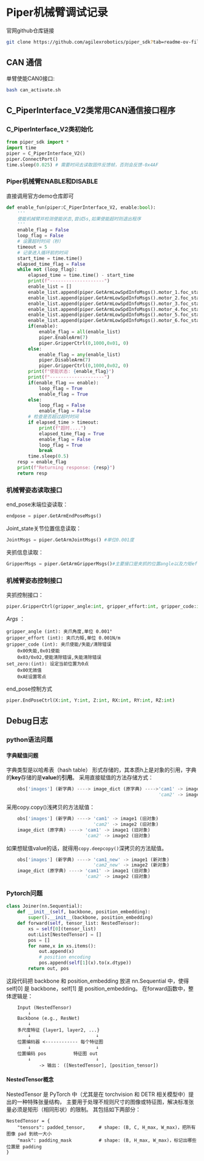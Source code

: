 # Piper机械臂调试记录

官网github仓库链接

``` bash
git clone https://github.com/agilexrobotics/piper_sdk?tab=readme-ov-file
```

## CAN 通信
单臂使能CAN0接口:
``` bash
bash can_activate.sh
```

## C_PiperInterface_V2类常用CAN通信接口程序

### C_PiperInterface_V2类初始化

```python
from piper_sdk import *
import time
piper = C_PiperInterface_V2()
piper.ConnectPort()
time.sleep(0.025) # 需要时间去读取固件反馈帧，否则会反馈-0x4AF
```

### Piper机械臂ENABLE和DISABLE
直接调用官方demo仓库即可

``` python 
def enable_fun(piper:C_PiperInterface_V2, enable:bool):
    '''
    使能机械臂并检测使能状态,尝试5s,如果使能超时则退出程序
    '''
    enable_flag = False
    loop_flag = False
    # 设置超时时间（秒）
    timeout = 5
    # 记录进入循环前的时间
    start_time = time.time()
    elapsed_time_flag = False
    while not (loop_flag):
        elapsed_time = time.time() - start_time
        print(f"--------------------")
        enable_list = []
        enable_list.append(piper.GetArmLowSpdInfoMsgs().motor_1.foc_status.driver_enable_status)
        enable_list.append(piper.GetArmLowSpdInfoMsgs().motor_2.foc_status.driver_enable_status)
        enable_list.append(piper.GetArmLowSpdInfoMsgs().motor_3.foc_status.driver_enable_status)
        enable_list.append(piper.GetArmLowSpdInfoMsgs().motor_4.foc_status.driver_enable_status)
        enable_list.append(piper.GetArmLowSpdInfoMsgs().motor_5.foc_status.driver_enable_status)
        enable_list.append(piper.GetArmLowSpdInfoMsgs().motor_6.foc_status.driver_enable_status)
        if(enable):
            enable_flag = all(enable_list)
            piper.EnableArm(7)
            piper.GripperCtrl(0,1000,0x01, 0)
        else:
            enable_flag = any(enable_list)
            piper.DisableArm(7)
            piper.GripperCtrl(0,1000,0x02, 0)
        print(f"使能状态: {enable_flag}")
        print(f"--------------------")
        if(enable_flag == enable):
            loop_flag = True
            enable_flag = True
        else: 
            loop_flag = False
            enable_flag = False
        # 检查是否超过超时时间
        if elapsed_time > timeout:
            print(f"超时....")
            elapsed_time_flag = True
            enable_flag = False
            loop_flag = True
            break
        time.sleep(0.5)
    resp = enable_flag
    print(f"Returning response: {resp}")
    return resp
```



### 机械臂姿态读取接口

end_pose末端位姿读取：

```python
endpose = piper.GetArmEndPoseMsgs()
```

Joint_state关节位置信息读取：

```python
JointMsgs = piper.GetArmJointMsgs() #单位0.001度
```

夹抓信息读取：

```python
GripperMsgs = piper.GetArmGripperMsgs()#主要接口是夹抓的位置angle以及力矩effort
```



### 机械臂姿态控制接口

夹抓控制接口：

```python
piper.GripperCtrl(gripper_angle:int, gripper_effort:int, gripper_code:int, set_zero:int)
```

*Args* ：

```
gripper_angle (int): 夹爪角度,单位 0.001°
gripper_effort (int): 夹爪力矩,单位 0.001N/m
gripper_code (int): 夹爪使能/失能/清除错误
    0x00失能,0x01使能
    0x03/0x02,使能清除错误,失能清除错误
set_zero:(int): 设定当前位置为0点
    0x00无效值
    0xAE设置零点
```

end_pose控制方式

```python
piper.EndPoseCtrl(X:int, Y:int, Z:int, RX:int, RY:int, RZ:int)
```
## Debug日志
### python语法问题
#### 字典赋值问题
字典类型是以哈希表（hash table） 形式存储的，其本质h上是对象的引用，字典的**key**存储的是**value**的**引用**。
采用直接赋值的方法存储方式：
```python
    obs['images'] (新字典) ----> image_dict (原字典) ---->'cam1' -> image1 (旧对象)
                                                        'cam2' -> image2 (旧对象)
```
采用copy.copy()浅拷贝的方法赋值：
```python
    obs['images'] (新字典) ----> 'cam1' -> image1 (旧对象)
                                'cam2' -> image2 (旧对象)
    image_dict (原字典) ----> 'cam1' -> image1 (旧对象)
                             'cam2' -> image2 (旧对象)
```
如果想赋值value的话，就得用`copy.deepcopy()`深拷贝的方法赋值。
```python
    obs['images'] (新字典) ----> 'cam1_new' -> image1 (新对象)
                                'cam2_new' -> image2 (新对象)
    image_dict (原字典) ----> 'cam1' -> image1 (旧对象)
                             'cam2' -> image2 (旧对象)
```
### Pytorch问题
```python
class Joiner(nn.Sequential):
    def __init__(self, backbone, position_embedding):
        super().__init__(backbone, position_embedding)
    def forward(self, tensor_list: NestedTensor):
        xs = self[0](tensor_list)
        out:List[NestedTensor] = []
        pos = []
        for name,x in xs.items():
            out.append(x)
            # position encoding
            pos.append(self[1](x).to(x.dtype))
        return out, pos
```
这段代码把 backbone 和 position_embedding 放进 nn.Sequential 中，使得self[0] 是 backbone，self[1] 是 position_embedding。
在forward函数中，整体逻辑是：
```
    Input (NestedTensor)
        ↓
    Backbone (e.g., ResNet)
        ↓
    多尺度特征 {layer1, layer2, ...}
        ↓                        ↓
    位置编码器 <------------ 每个特征图
        ↓                        ↓
    位置编码 pos          特征图 out
        ↓                        ↓
            -> 输出： ([NestedTensor], [position_tensor])
```
#### NestedTensor概念
NestedTensor 是 PyTorch 中（尤其是在 torchvision 和 DETR 相关模型中）提出的一种特殊张量结构，
主要用于处理不规则尺寸的图像或特征图，解决标准张量必须是矩形（相同形状）的限制。
其包括如下两部分：
```
NestedTensor = {
    "tensors": padded_tensor,     # shape: (B, C, H_max, W_max)，把所有图像 pad 到统一大小
    "mask": padding_mask          # shape: (B, H_max, W_max)，标记出哪些位置是 padding
}
```